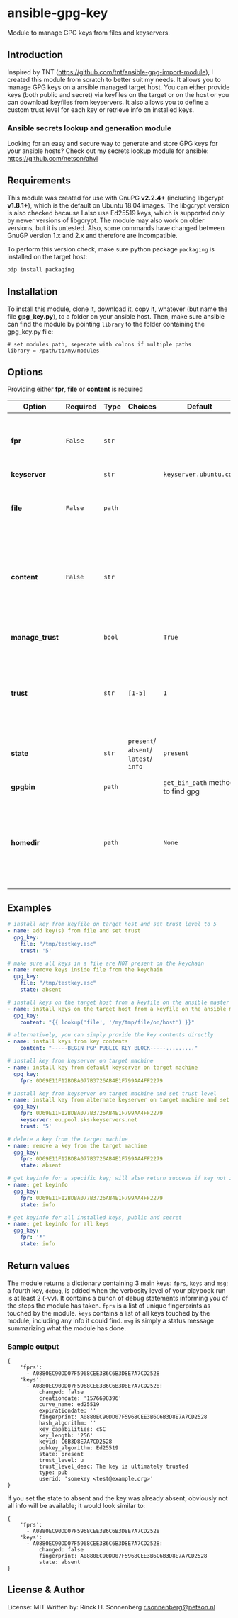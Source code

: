 # ansible-gpg-key
Module to manage GPG keys from files and keyservers.

## Introduction
Inspired by TNT (https://github.com/tnt/ansible-gpg-import-module), I created this module from scratch to better suit my needs. It allows you to manage GPG keys on a ansible managed target host. You can either provide keys (both public and secret) via keyfiles on the target or on the host or you can download keyfiles from keyservers. It also allows you to define a custom trust level for each key or retrieve info on installed keys.

### Ansible secrets lookup and generation module

Looking for an easy and secure way to generate and store GPG keys for your ansible hosts? Check out my secrets lookup module for ansible: https://github.com/netson/ahvl

## Requirements

This module was created for use with GnuPG **v2.2.4+** (including libgcrypt **v1.8.1+**), which is the default on Ubuntu 18.04 images. The libgcrypt version is also checked because I also use Ed25519 keys, which is supported only by newer versions of libgcrypt. The module may also work on older versions, but it is untested. Also, some commands have changed between GnuGP version 1.x and 2.x and therefore are incompatible.

To perform this version check, make sure python package ```packaging``` is installed on the target host:
```bash
pip install packaging
```

## Installation

To install this module, clone it, download it, copy it, whatever (but name the file **gpg_key.py**), to a folder on your ansible host. Then, make sure ansible can find the module by pointing ```library``` to the folder containing the gpg_key.py file:

```
# set modules path, seperate with colons if multiple paths
library = /path/to/my/modules
```

## Options

Providing either **fpr**, **file** or **content** is required

| Option | Required | Type | Choices | Default | Description |
|--------|----------|------|---------|---------|-------------|
| **fpr** | ```False``` | ```str``` | | | Key Fingerprint to install from keyserver, to delete from target machine, or to get info on. To get info on all installed keys, use * as the value for fpr. Using any shorter ID than the full fingerprint will fail. Using the short ID's isn't recommended anyways, due to possible collisions. |
| **keyserver** | | ```str``` | | ```keyserver.ubuntu.com``` | Keyserver to download key from |
| **file** | ```False``` | ```path``` | | | File on target machine containing the key(s) to install; be aware that a file can contain more than 1 key; if this is the case, all keys will be imported and all keys will receive the same trust level. The module auto-detects if the given key is a public or secret key. |
| **content** | ```False``` | ```str``` | | | Contents of keyfile to install on target machine just like the file, the contents can contain more than 1 key and all keys will receive the same trust level. The module auto-detects if the given key is a public or secret key. The content parameter simply creates a temporary file on the target host and then performs the same actions as the file parameter. It is just an easy method to not have to create a keyfile on the target machine first. |
| **manage_trust** | | ```bool``` | | ```True``` | Setting controls wether or not the module controls the trust levels of the (imported) keys. If set to false, no changes will be made to the trust level regardless of the 'trust' setting. |
| **trust** | | ```str``` | ```[1-5]``` | ```1``` | Trust level to apply to newly imported keys or existing keys; please keep in mind that keys with a trust level other than 5 need to be signed by a fully trusted key in order to effectively set the trust level. If your key is not signed by a fully trusted key and the trust level is 2, 3 or 4, the module will report a changed state on each run due to the fact that GnuPG will report an 'Unknown' trust level. |
| **state** | | ```str``` | ```present```/ ```absent```/ ```latest```/ ```info``` | ```present``` | Key should be present, absent, latest (keyserver only) or info. Info only shows info for key given via fpr. Alternatively, you can use the special value * for the fpr to get a list of all installed keys and their relevant info. |
| **gpgbin** | | ```path``` | | ```get_bin_path``` method to find gpg | Full path to GnuPG binary on target host |
| **homedir** | | ```path``` | | ```None``` | Full path to the gpg homedir you wish to use; If none is provided, gpg will use the default homedir of ~/.gnupg Please be aware that this will be the user executing the module on the target host! So there will likely be a difference between running the module with and without become:yes! If you don't want to be surprised, set the path to the homedir with the variable. For more information on the GnuPG homedir, check https://www.gnupg.org/gph/en/manual/r1616.html |

## Examples

```YAML
# install key from keyfile on target host and set trust level to 5
- name: add key(s) from file and set trust
  gpg_key:
    file: "/tmp/testkey.asc"
    trust: '5'
```
```YAML
# make sure all keys in a file are NOT present on the keychain
- name: remove keys inside file from the keychain
  gpg_key:
    file: "/tmp/testkey.asc"
    state: absent
```
```YAML
# install keys on the target host from a keyfile on the ansible master
- name: install keys on the target host from a keyfile on the ansible master
  gpg_key:
    content: "{{ lookup('file', '/my/tmp/file/on/host') }}"
```
```YAML
# alternatively, you can simply provide the key contents directly
- name: install keys from key contents
    content: "-----BEGIN PGP PUBLIC KEY BLOCK-----........."
```
```YAML
# install key from keyserver on target machine
- name: install key from default keyserver on target machine
  gpg_key:
    fpr: 0D69E11F12BDBA077B3726AB4E1F799AA4FF2279
```
```YAML
# install key from keyserver on target machine and set trust level
- name: install key from alternate keyserver on target machine and set trust level 5
  gpg_key:
    fpr: 0D69E11F12BDBA077B3726AB4E1F799AA4FF2279
    keyserver: eu.pool.sks-keyservers.net
    trust: '5'
```
```YAML
# delete a key from the target machine
- name: remove a key from the target machine
  gpg_key:
    fpr: 0D69E11F12BDBA077B3726AB4E1F799AA4FF2279
    state: absent
```
```YAML
# get keyinfo for a specific key; will also return success if key not installed
- name: get keyinfo
  gpg_key:
    fpr: 0D69E11F12BDBA077B3726AB4E1F799AA4FF2279
    state: info
```
```YAML
# get keyinfo for all installed keys, public and secret
- name: get keyinfo for all keys
  gpg_key:
    fpr: '*'
    state: info
```

## Return values

The module returns a dictionary containing 3 main keys: ```fprs```, ```keys``` and ```msg```; a fourth key, ```debug```, is added when the verbosity level of your playbook run is at least 2 (-vv). It contains a bunch of debug statements informing you of the steps the module has taken.
```fprs``` is a list of unique fingerprints as touched by the module.
```keys``` contains a list of all keys touched by the module, including any info it could find.
```msg``` is simply a status message summarizing what the module has done.

### Sample output

```
{
    'fprs':
      - A0880EC90DD07F5968CEE3B6C6B3D8E7A7CD2528
    'keys':
      - A0880EC90DD07F5968CEE3B6C6B3D8E7A7CD2528:
          changed: false
          creationdate: '1576698396'
          curve_name: ed25519
          expirationdate: ''
          fingerprint: A0880EC90DD07F5968CEE3B6C6B3D8E7A7CD2528
          hash_algorithm: ''
          key_capabilities: cSC
          key_length: '256'
          keyid: C6B3D8E7A7CD2528
          pubkey_algorithm: Ed25519
          state: present
          trust_level: u
          trust_level_desc: The key is ultimately trusted
          type: pub
          userid: 'somekey <test@example.org>'
}
```

If you set the state to absent and the key was already absent, obviously not all info will be available; it would look similar to:
```
{
    'fprs':
      - A0880EC90DD07F5968CEE3B6C6B3D8E7A7CD2528
    'keys':
      - A0880EC90DD07F5968CEE3B6C6B3D8E7A7CD2528:
          changed: false
          fingerprint: A0880EC90DD07F5968CEE3B6C6B3D8E7A7CD2528
          state: absent
}
```

## License & Author

License: MIT
Written by: Rinck H. Sonnenberg <r.sonnenberg@netson.nl>
